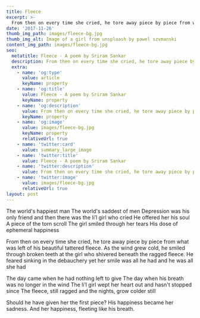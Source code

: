 ```yaml
---
title: Fleece
excerpt: >-
  From then on every time she cried, he tore away piece by piece from what was left of his beautiful tattered fleece...
date: '2017-11-26'
thumb_img_path: images/fleece-bg.jpg
thumb_img_alt: Image of a girl from unsplaash by pawel szvmanski
content_img_path: images/fleece-bg.jpg
seo:
  metatitle: Fleece - A poem by Sriram Sankar
  description: From then on every time she cried, he tore away piece by piece from what was left of his beautiful tattered fleece...
  extra:
    - name: 'og:type'
      value: article
      keyName: property
    - name: 'og:title'
      value: Fleece - A poem by Sriram Sankar
      keyName: property
    - name: 'og:description'
      value: From then on every time she cried, he tore away piece by piece from what was left of his beautiful tattered fleece...
      keyName: property
    - name: 'og:image'
      value: images/fleece-bg.jpg
      keyName: property
      relativeUrl: true
    - name: 'twitter:card'
      value: summary_large_image
    - name: 'twitter:title'
      value: Fleece - A poem by Sriram Sankar
    - name: 'twitter:description'
      value: From then on every time she cried, he tore away piece by piece from what was left of his beautiful tattered fleece...
    - name: 'twitter:image'
      value: images/fleece-bg.jpg
      relativeUrl: true
layout: post
---
```

The world's happiest man
The world's saddest of men
Depression was his only friend
and then there was the li’l girl who cried
He offered her his soul
A piece of the torn scroll
The girl smiled through her tears
His dose of ephemeral happiness

From then on every time she cried,
he tore away piece by piece
from what was left of his beautiful tattered fleece.
As the wind grew cold,
he smiled through broken teeth
at the girl who shivered beneath the ragged fleece.
He feared sinking in the debauchery
yet her smile was all he had
and he was all she had

The day came when he had nothing left to give
The day when his breath was no longer in the wind
The li’l girl wept her heart out and hasn't stopped since
The fleece, still ragged and the nights, grow colder still

Should he have given her the first piece?
His happiness became her sadness.
And her happiness, fleeting like his breath.